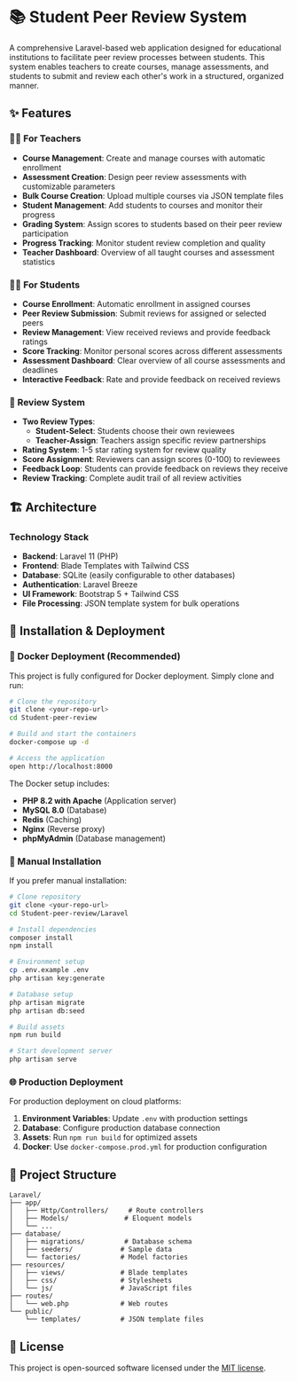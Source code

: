 # 📚 Student Peer Review System

A comprehensive Laravel-based web application designed for educational institutions to facilitate peer review processes between students. This system enables teachers to create courses, manage assessments, and students to submit and review each other's work in a structured, organized manner.

## ✨ Features

### 👨‍🏫 For Teachers
- **Course Management**: Create and manage courses with automatic enrollment
- **Assessment Creation**: Design peer review assessments with customizable parameters
- **Bulk Course Creation**: Upload multiple courses via JSON template files
- **Student Management**: Add students to courses and monitor their progress
- **Grading System**: Assign scores to students based on their peer review participation
- **Progress Tracking**: Monitor student review completion and quality
- **Teacher Dashboard**: Overview of all taught courses and assessment statistics

### 👨‍🎓 For Students
- **Course Enrollment**: Automatic enrollment in assigned courses
- **Peer Review Submission**: Submit reviews for assigned or selected peers
- **Review Management**: View received reviews and provide feedback ratings
- **Score Tracking**: Monitor personal scores across different assessments
- **Assessment Dashboard**: Clear overview of all course assessments and deadlines
- **Interactive Feedback**: Rate and provide feedback on received reviews

### 🔄 Review System
- **Two Review Types**:
  - **Student-Select**: Students choose their own reviewees
  - **Teacher-Assign**: Teachers assign specific review partnerships
- **Rating System**: 1-5 star rating system for review quality
- **Score Assignment**: Reviewers can assign scores (0-100) to reviewees
- **Feedback Loop**: Students can provide feedback on reviews they receive
- **Review Tracking**: Complete audit trail of all review activities

## 🏗️ Architecture

### Technology Stack
- **Backend**: Laravel 11 (PHP)
- **Frontend**: Blade Templates with Tailwind CSS
- **Database**: SQLite (easily configurable to other databases)
- **Authentication**: Laravel Breeze
- **UI Framework**: Bootstrap 5 + Tailwind CSS
- **File Processing**: JSON template system for bulk operations



## 🚀 Installation & Deployment

### 🐳 Docker Deployment (Recommended)

This project is fully configured for Docker deployment. Simply clone and run:

```bash
# Clone the repository
git clone <your-repo-url>
cd Student-peer-review

# Build and start the containers
docker-compose up -d

# Access the application
open http://localhost:8000
```

The Docker setup includes:
- **PHP 8.2 with Apache** (Application server)
- **MySQL 8.0** (Database)
- **Redis** (Caching)
- **Nginx** (Reverse proxy)
- **phpMyAdmin** (Database management)

### 🔧 Manual Installation

If you prefer manual installation:

```bash
# Clone repository
git clone <your-repo-url>
cd Student-peer-review/Laravel

# Install dependencies
composer install
npm install

# Environment setup
cp .env.example .env
php artisan key:generate

# Database setup
php artisan migrate
php artisan db:seed

# Build assets
npm run build

# Start development server
php artisan serve
```

### 🌐 Production Deployment

For production deployment on cloud platforms:

1. **Environment Variables**: Update `.env` with production settings
2. **Database**: Configure production database connection
3. **Assets**: Run `npm run build` for optimized assets
4. **Docker**: Use `docker-compose.prod.yml` for production configuration

## 📁 Project Structure

```
Laravel/
├── app/
│   ├── Http/Controllers/     # Route controllers
│   ├── Models/              # Eloquent models
│   └── ...
├── database/
│   ├── migrations/          # Database schema
│   ├── seeders/            # Sample data
│   └── factories/          # Model factories
├── resources/
│   ├── views/              # Blade templates
│   ├── css/                # Stylesheets
│   └── js/                 # JavaScript files
├── routes/
│   └── web.php             # Web routes
└── public/
    └── templates/          # JSON template files
```


## 📝 License

This project is open-sourced software licensed under the [MIT license](https://opensource.org/licenses/MIT).

